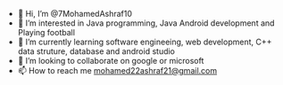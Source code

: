 - 👋 Hi, I’m @7MohamedAshraf10
- 👀 I’m interested in Java programming, Java Android development and Playing football 
- 🌱 I’m currently learning software engineeing, web development, C++ data struture, database and android studio
- 💞️ I’m looking to collaborate on google or microsoft
- 📫 How to reach me mohamed22ashraf21@gmail.com
